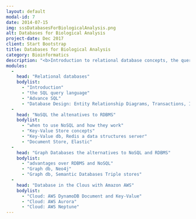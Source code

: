 ```yaml
---
layout: default
modal-id: 7
date: 2014-07-15
img: sssDatabasesForBiologicalAnalysis.png
alt: Databases for Biological Analysis
project-date: Dec 2017
client: Start Bootstrap
title: Databases for Biological Analysis
category: Bioinformatics
description: "<b>Introduction to relational database concepts, the query language SQL and the Open Source database management systems.</b>"
modules:
  -
    head: "Relational databases"
    bodylist:
      - "Introduction"
      - "the SQL query language"
      - "Advance SQL"
      - "Database Design: Entity Relationship Diagrams, Transactions, Indexes, Relational Algebra, Join"
  -
    head: "NoSQL the altenatives to RDBMS"
    bodylist:
      - "when to use NoSQL and how they work"
      - "Key-Value Store concepts"
      - "Key-Value db, Redis a data structures server"
      - "Document Store, Elastic"
  -
    head: "Graph Databases the alternatives to NoSQL and RDBMS"
    bodylist: 
      - "advantages over RDBMS and NoSQL"
      - "Graph db, Neo4j"
      - "Graph db, Semantic Databases Triple stores"
  -
    head: "Database in the Clous with Amazon AWS"
    bodylist:
      - "Cloud: AWS DynamoDB Document and Key-Value"
      - "Cloud: AWS Aurora"
      - "Cloud: AWS Neptune"
---
```

